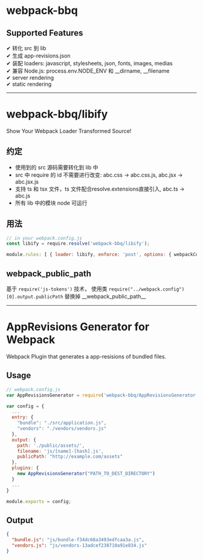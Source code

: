 # webpack-bbq

## Supported Features

✔︎ 转化 src 到 lib  
✔︎ 生成 app-revisions.json  
✔︎ 装配 loaders: javascript, stylesheets, json, fonts, images, medias  
✔︎ 兼容 Node.js: process.env.NODE_ENV 和 \_\_dirname, \_\_filename  
✔︎ server rendering  
✔︎ static rendering  

--------------

# webpack-bbq/libify

Show Your Webpack Loader Transformed Source!

## 约定

- 使用到的 src 源码需要转化到 lib 中
- src 中 require 的 id 不需要进行改变: abc.css -> abc.css.js, abc.jsx -> abc.jsx.js
- 支持 ts 和 tsx 文件，ts 文件配合resolve.extensions直接引入, abc.ts -> abc.js
- 所有 lib 中的模块 node 可运行

## 用法

```js
// in your webpack.config.js
const libify = require.resolve('webpack-bbq/libify');

module.rules: [ { loader: libify, enforce: 'post', options: { webpackConfigPath } } ]
```

## __webpack_public_path__

基于 `require('js-tokens')` 技术，
使用类 `require("../webpack.config")[0].output.publicPath` 替换掉 \_\_webpack_public_path\_\_

--------------

# AppRevisions Generator for Webpack

Webpack Plugin that generates a app-resisions of bundled files.

## Usage

```javascript
// webpack.config.js  
var AppRevisionsGenerator = require('webpack-bbq/AppRevisionsGenerator');

var config = {
  ...
  entry: {
    "bundle": "./src/application.js",
    "vendors": "./vendors/vendors.js"
  },
  output: {
    path: './public/assets/',
    filename: 'js/[name]-[hash].js',
    publicPath: "http://example.com/assets"
  },
  plugins: {
    new AppRevisionsGenerator("PATH_TO_DEST_DIRECTORY")
  }
  ...
}

module.exports = config;
```

## Output

```json
{
  "bundle.js": "js/bundle-f34dc68a3493edfcaa3a.js",
  "vendors.js": "js/vendors-13adcef238710a91e834.js"
}
```
